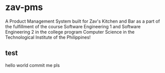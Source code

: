 # zav-pms

A Product Management System built for Zav's Kitchen and Bar as a part of the fulfillment of the course Software Engineering 1 and Software Engineering 2 in the college program Computer Science in the Technological Institute of the Philippines!

## test

hello world
commit me pls
